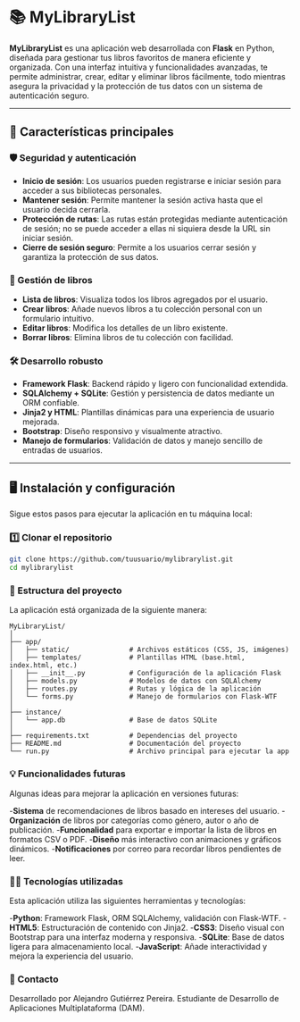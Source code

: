 # 📚 MyLibraryList

**MyLibraryList** es una aplicación web desarrollada con **Flask** en Python, diseñada para gestionar tus libros favoritos de manera eficiente y organizada. Con una interfaz intuitiva y funcionalidades avanzadas, te permite administrar, crear, editar y eliminar libros fácilmente, todo mientras asegura la privacidad y la protección de tus datos con un sistema de autenticación seguro.

---

## 🚀 Características principales

### 🛡️ Seguridad y autenticación
- **Inicio de sesión**: Los usuarios pueden registrarse e iniciar sesión para acceder a sus bibliotecas personales.
- **Mantener sesión**: Permite mantener la sesión activa hasta que el usuario decida cerrarla.
- **Protección de rutas**: Las rutas están protegidas mediante autenticación de sesión; no se puede acceder a ellas ni siquiera desde la URL sin iniciar sesión.
- **Cierre de sesión seguro**: Permite a los usuarios cerrar sesión y garantiza la protección de sus datos.

### 📖 Gestión de libros
- **Lista de libros**: Visualiza todos los libros agregados por el usuario.
- **Crear libros**: Añade nuevos libros a tu colección personal con un formulario intuitivo.
- **Editar libros**: Modifica los detalles de un libro existente.
- **Borrar libros**: Elimina libros de tu colección con facilidad.

### 🛠️ Desarrollo robusto
- **Framework Flask**: Backend rápido y ligero con funcionalidad extendida.
- **SQLAlchemy + SQLite**: Gestión y persistencia de datos mediante un ORM confiable.
- **Jinja2 y HTML**: Plantillas dinámicas para una experiencia de usuario mejorada.
- **Bootstrap**: Diseño responsivo y visualmente atractivo.
- **Manejo de formularios**: Validación de datos y manejo sencillo de entradas de usuarios.

---

## 🖥️ Instalación y configuración

Sigue estos pasos para ejecutar la aplicación en tu máquina local:

### 1️⃣ Clonar el repositorio
```bash
git clone https://github.com/tuusuario/mylibrarylist.git
cd mylibrarylist
```
### 📂 Estructura del proyecto

 La aplicación está organizada de la siguiente manera:

    MyLibraryList/
    │
    ├── app/
    │   ├── static/               # Archivos estáticos (CSS, JS, imágenes)
    │   ├── templates/            # Plantillas HTML (base.html, index.html, etc.)
    │   ├── __init__.py           # Configuración de la aplicación Flask
    │   ├── models.py             # Modelos de datos con SQLAlchemy
    │   ├── routes.py             # Rutas y lógica de la aplicación
    │   └── forms.py              # Manejo de formularios con Flask-WTF
    │
    ├── instance/
    │   └── app.db                # Base de datos SQLite
    │
    ├── requirements.txt          # Dependencias del proyecto
    ├── README.md                 # Documentación del proyecto
    └── run.py                    # Archivo principal para ejecutar la app

 ### 💡 Funcionalidades futuras
Algunas ideas para mejorar la aplicación en versiones futuras:

-**Sistema** de recomendaciones de libros basado en intereses del usuario.
-**Organización** de libros por categorías como género, autor o año de publicación.
-**Funcionalidad** para exportar e importar la lista de libros en formatos CSV o PDF.
-**Diseño** más interactivo con animaciones y gráficos dinámicos.
-**Notificaciones** por correo para recordar libros pendientes de leer.


### 👩‍💻 Tecnologías utilizadas
Esta aplicación utiliza las siguientes herramientas y tecnologías:

-**Python**: Framework Flask, ORM SQLAlchemy, validación con Flask-WTF.
-**HTML5**: Estructuración de contenido con Jinja2.
-**CSS3**: Diseño visual con Bootstrap para una interfaz moderna y responsiva.
-**SQLite**: Base de datos ligera para almacenamiento local.
-**JavaScript**: Añade interactividad y mejora la experiencia del usuario.


 ### 📝 Contacto
Desarrollado por Alejandro Gutiérrez Pereira.
Estudiante de Desarrollo de Aplicaciones Multiplataforma (DAM).